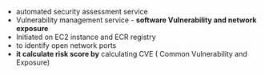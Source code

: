 - automated security assessment service
- Vulnerability management service - **software Vulnerability and network exposure** 
- Initiated on EC2 instance and ECR registry
- to identify open network ports
- **it calculate risk score by** calculating CVE ( Common Vulnerability and Exposure)